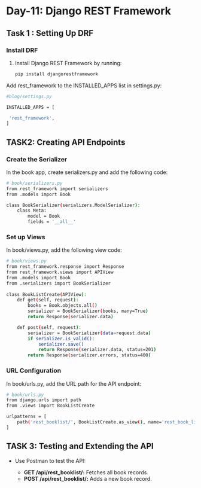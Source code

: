 # Day-11: Django REST Framework


## Task 1 : Setting Up DRF 
### Install DRF

1. Install Django REST Framework by running:
   ```bash
   pip install djangorestframework
   ```

Add rest_framework to the INSTALLED_APPS list in settings.py:

   ```bash
#blog/settings.py

INSTALLED_APPS = [

    'rest_framework',
]
   ```

## TASK2: Creating API Endpoints

### Create the Serializer

In the book app, create serializers.py and add the following code:

```bash
# book/serializers.py
from rest_framework import serializers
from .models import Book

class BookSerializer(serializers.ModelSerializer):
    class Meta:
        model = Book
        fields = '__all__'
```


### Set up Views

In book/views.py, add the following view code:

```bash
# book/views.py
from rest_framework.response import Response
from rest_framework.views import APIView
from .models import Book
from .serializers import BookSerializer 
 
class BookListCreate(APIView):
    def get(self, request):
        books = Book.objects.all()
        serializer = BookSerializer(books, many=True)
        return Response(serializer.data)

    def post(self, request):
        serializer = BookSerializer(data=request.data)
        if serializer.is_valid():
            serializer.save()
            return Response(serializer.data, status=201)
        return Response(serializer.errors, status=400)
```
### URL Configuration

In book/urls.py, add the URL path for the API endpoint:

```bash
# book/urls.py
from django.urls import path
from .views import BookListCreate

urlpatterns = [
    path('rest_booklist/', BookListCreate.as_view(), name='rest_book_list'),
]
```
## TASK 3: Testing and Extending the API
- Use Postman to test the API:

  - **GET /api/rest_booklist/:** Fetches all book records.
  - **POST /api/rest_booklist/:** Adds a new book record.